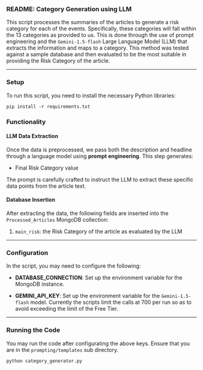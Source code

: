 ### README: Category Generation using LLM

This script processes the summaries of the articles to generate a risk category for each of the events. Specifically, these categories will fall within the 13 categories as provided to us. This is done through the use of prompt engineering and the `Gemini-1.5-flash` Large Language Model (LLM) that extracts the information and maps to a category. This method was tested against a sample database and then evaluated to be the most suitable in providing the Risk Category of the article.

---

### Setup

To run this script, you need to install the necessary Python libraries:

```
pip install -r requirements.txt
```

### Functionality

#### LLM Data Extraction

Once the data is preprocessed, we pass both the description and headline through a language model using **prompt engineering**. This step generates:

- Final Risk Category value

The prompt is carefully crafted to instruct the LLM to extract these specific data points from the article text.

#### Database Insertion

After extracting the data, the following fields are inserted into the `Processed_Articles` MongoDB collection:

1. `main_risk`: the Risk Category of the article as evaluated by the LLM

---
### Configuration

In the script, you may need to configure the following:

- **DATABASE_CONNECTION**: Set up the environment variable for the MongoDB instance. 

- **GEMINI_API_KEY**: Set up the environment variable for the `Gemini-1.5-flash` model. Currently the scripts limit the calls at 700 per run so as to avoid exceeding the limit of the Free Tier.
---

### Running the Code
You may run the code after configurating the above keys. Ensure that you are in the `prompting/templates` sub directory.
```
python category_generator.py
```
